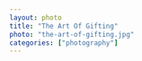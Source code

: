 ```yaml
---		
layout: photo
title: "The Art Of Gifting"
photo: "the-art-of-gifting.jpg"
categories: ["photography"]
---
```

